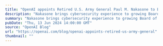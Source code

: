```yaml
---
title: "OpenAI appoints Retired U.S. Army General Paul M. Nakasone to Board of Directors"
description: "Nakasone brings cybersecurity experience to growing Board of Directors; will join the Board’s Safety and Security Committee"
summary: "Nakasone brings cybersecurity experience to growing Board of Directors; will join the Board’s Safety and Security Committee"
pubDate: "Thu, 13 Jun 2024 14:00:00 GMT"
source: "OpenAI Blog"
url: "https://openai.com/blog/openai-appoints-retired-us-army-general"
thumbnail: ""
---
```


